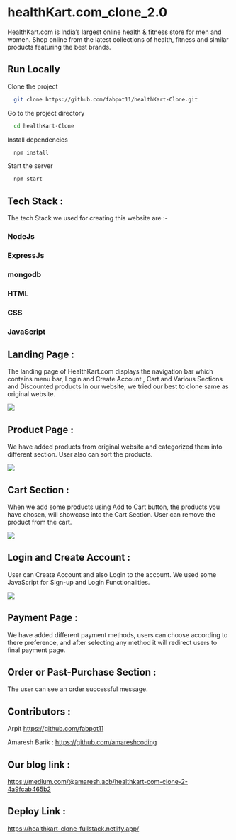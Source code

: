 # healthKart.com_clone_2.0

<p >HealthKart.com is India’s largest online health & fitness store for men and women. Shop online from the latest collections of health, fitness and similar products featuring the best brands.</p>

## Run Locally

Clone the project

```bash
  git clone https://github.com/fabpot11/healthKart-Clone.git
```

Go to the project directory

```bash
  cd healthKart-Clone
```

Install dependencies

```bash
  npm install
```

Start the server

```bash
  npm start
```



<h2 >Tech Stack :</h2>

<p >The tech Stack we used for creating this website are :-</p>
<h3>NodeJs</h3>
<h3>ExpressJs</h3>
<h3>mongodb</h3>
<h3>HTML</h3>
<h3>CSS</h3>
<h3>JavaScript</h3>
          

<h2 >Landing Page :</h2>

<p >The landing page of HealthKart.com displays the navigation bar which contains menu bar, Login and Create Account , Cart and Various Sections and Discounted products
In our website, we tried our best to clone same as original website.</p>
<img src="https://camo.githubusercontent.com/0e9bd21e9936b9ea64bf0164bb78ad1934a6be210f7838d8a04efd3e9b085c20/68747470733a2f2f6d69726f2e6d656469756d2e636f6d2f6d61782f3730302f312a35467174566c4354676848714a654369444a56494b512e706e67"></img>


## Product Page :
<p >We have added products from original website and categorized them into different section. User also can sort the products.</p>
<img src="https://miro.medium.com/max/700/1*JsihLot8xusW_8pRCsLtNg.png"></img>

## Cart Section :
<p >When we add some products using Add to Cart button, the products you have chosen, will showcase into the Cart Section. User can remove the product from the cart.</p>
<img src="https://miro.medium.com/max/700/1*4IzQDHvNpPbrp0CdQla9UA.png"></img>

## Login and Create Account :
<p >User can Create Account and also Login to the account. We used some JavaScript for Sign-up and Login Functionalities.</p>
<img src="https://miro.medium.com/max/700/1*Jxm0Ca6Cb8-SJ-YEZicB4g.png"></img>

<h2 >Payment Page :</h2>
<p >We have added different payment methods, users can choose according to there preference, and after selecting any method it will redirect users to final payment page.</p>

<h2 >Order or Past-Purchase Section :</h2>
<p>The user can see an order successful message.</p>

## Contributors :

<p >Arpit <a href="https://github.com/fabpot11">https://github.com/fabpot11</a></p>
<p >Amaresh Barik : <a href="https://github.com/amareshcoding">https://github.com/amareshcoding</a></p>


<h2 >Our blog link :</h2>
<p >
     <a rel="noreferrer" target="_blank" href="https://medium.com/@amaresh.acb/healthkart-com-clone-2-4a9fcab465b2" rel="nofollow">https://medium.com/@amaresh.acb/healthkart-com-clone-2-4a9fcab465b2</a>
</p>

<h2 >Deploy Link :</h2>
<p ><a rel="noreferrer" target="_blank" href="https://healthkart-clone-fullstack.netlify.app/" rel="nofollow">https://healthkart-clone-fullstack.netlify.app/</a></p>
</article>
</div>
</div>
